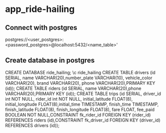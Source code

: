 # app_ride-hailing



## Connect with postgres
postgres://<user_postgres>:<password_postgres>@localhost:5432/<name_table>'
## Create database in postgres

CREATE DATABASE ride_hailing;
\c ride_hailing
CREATE TABLE drivers (id SERIAL, name VARCHAR(20),number_plate VARCHAR(10), vehicle_color VARCHAR(20), brand VARCHAR(20), phone VARCHAR(20),PRIMARY KEY (id));
CREATE TABLE riders (id SERIAL, name VARCHAR(20),phone VARCHAR(20),PRIMARY KEY (id));
CREATE TABLE trips (id SERIAL, driver_id int NOT NULL, rider_id int NOT NULL, initial_latitude FLOAT(8), initial_longitude FLOAT(8),initial_time TIMESTAMP, finish_time TIMESTAMP, finish_latitude FLOAT(8), finish_longitude FLOAT(8), fare FLOAT, fee_paid BOOLEAN NOT NULL,CONSTRAINT fk_rider_id FOREIGN KEY (rider_id) REFERENCES riders (id),CONSTRAINT fk_driver_id FOREIGN KEY (driver_id) REFERENCES drivers (id));
